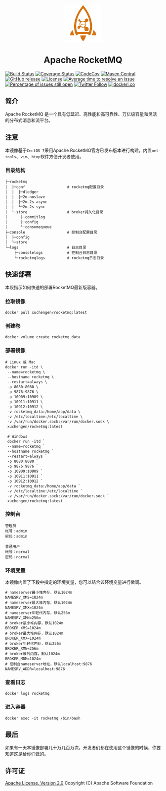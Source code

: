 <p align="center">
    <img width="120" height="120" src="https://raw.githubusercontent.com/Xuchengen/static/master/rocketmq/rmq-logo.png" alt="Apache RocketMQ">
    <h1 align="center">Apache RocketMQ</h1>
</p>

[![Build Status](https://travis-ci.org/apache/rocketmq.svg?branch=master)](https://travis-ci.org/apache/rocketmq)
[![Coverage Status](https://coveralls.io/repos/github/apache/rocketmq/badge.svg?branch=master)](https://coveralls.io/github/apache/rocketmq?branch=master)
[![CodeCov](https://codecov.io/gh/apache/rocketmq/branch/master/graph/badge.svg)](https://codecov.io/gh/apache/rocketmq)
[![Maven Central](https://maven-badges.herokuapp.com/maven-central/org.apache.rocketmq/rocketmq-all/badge.svg)](http://search.maven.org/#search%7Cga%7C1%7Corg.apache.rocketmq)
[![GitHub release](https://img.shields.io/badge/release-download-orange.svg)](https://rocketmq.apache.org/dowloading/releases)
[![License](https://img.shields.io/badge/license-Apache%202-4EB1BA.svg)](https://www.apache.org/licenses/LICENSE-2.0.html)
[![Average time to resolve an issue](http://isitmaintained.com/badge/resolution/apache/rocketmq.svg)](http://isitmaintained.com/project/apache/rocketmq "Average time to resolve an issue")
[![Percentage of issues still open](http://isitmaintained.com/badge/open/apache/rocketmq.svg)](http://isitmaintained.com/project/apache/rocketmq "Percentage of issues still open")
[![Twitter Follow](https://img.shields.io/twitter/follow/ApacheRocketMQ?style=social)](https://twitter.com/intent/follow?screen_name=ApacheRocketMQ)
[![dockeri.co](https://dockeri.co/image/xuchengen/rocketmq)](https://hub.docker.com/r/xuchengen/rocketmq)

## 简介
Apache RocketMQ 是一个具有低延迟、高性能和高可靠性、万亿级容量和灵活的分布式消息和流平台。

## 注意
本镜像基于``CentOS 7``采用Apache RocketMQ官方已发布版本进行构建，内置``net-tools``、``vim``、``htop``软件方便开发者使用。

### 目录结构
```text
├─rocketmq
│  ├─conf                   # rocketmq配置目录
│  │  ├─dledger
│  │  ├─2m-noslave
│  │  ├─2m-2s-async
│  │  └─2m-2s-sync
│  └─store                  # broker持久化目录
│      ├─commitlog
│      ├─config
│      └─consumequeue
├─console                   # 控制台配置目录
│  ├─config
│  └─store
└─logs                      # 日志目录
    ├─consolelogs           # 控制台日志目录
    └─rocketmqlogs          # rocketmq日志目录
```

## 快速部署
本段指示如何快速的部署RocketMQ最新版容器。

### 拉取镜像
```shell
docker pull xuchengen/rocketmq:latest
```

### 创建卷
```shell
docker volume create rocketmq_data
```

### 部署镜像
```shell
# Linux 或 Mac
docker run -itd \
 --name=rocketmq \
 --hostname rocketmq \
 --restart=always \
 -p 8080:8080 \
 -p 9876:9876 \
 -p 10909:10909 \
 -p 10911:10911 \
 -p 10912:10912 \
 -v rocketmq_data:/home/app/data \
 -v /etc/localtime:/etc/localtime \
 -v /var/run/docker.sock:/var/run/docker.sock \
 xuchengen/rocketmq:latest
 
 # Windows
 docker run -itd `
 --name=rocketmq `
 --hostname rocketmq `
 --restart=always `
 -p 8080:8080 `
 -p 9876:9876 `
 -p 10909:10909 `
 -p 10911:10911 `
 -p 10912:10912 `
 -v rocketmq_data:/home/app/data `
 -v /etc/localtime:/etc/localtime `
 -v /var/run/docker.sock:/var/run/docker.sock `
 xuchengen/rocketmq:latest
```

### 控制台
```text
管理员
帐号：admin
密码：admin

普通用户
帐号：normal
密码：normal
```

### 环境变量
本镜像内置了下段中指定的环境变量，您可以结合该环境变量进行微调。
```shell
# nameserver最小堆内存，默认1024m
NAMESRV_XMS=1024m
# nameserver最大堆内存，默认1024m
NAMESRV_XMX=1024m
# nameserver年轻代内存，默认256m
NAMESRV_XMN=256m
# broker最小堆内存，默认1024m
BROKER_XMS=1024m
# broker最大堆内存，默认1024m
BROKER_XMX=1024m
# broker年轻代内存，默认256m
BROKER_XMN=256m
# broker堆外内存，默认1024m
BROKER_MDM=1024m
# 控制台nameserver地址，默认localhost:9876
NAMESRV_ADDR=localhost:9876
```

### 查看日志
```shell
docker logs rocketmq
```

### 进入容器
```shell
docker exec -it rocketmq /bin/bash
```

## 最后
如果有一天本镜像部署几十万几百万次，开发者们都在使用这个镜像的时候，你要知道这是给你们做的。

## 许可证
[Apache License, Version 2.0](http://www.apache.org/licenses/LICENSE-2.0.html) Copyright (C) Apache Software Foundation